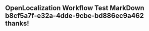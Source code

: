<properties
ms.topic="hero-topic"
ms.test1="hero-topic"
ms.test2="test"/>

## OpenLocalization Workflow Test MarkDown b8cf5a7f-e32a-4dde-9cbe-bd886ec9a462 thanks!
